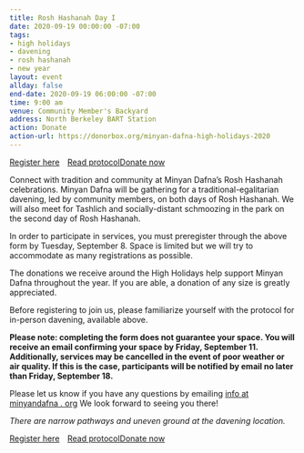 ```yaml
---
title: Rosh Hashanah Day I
date: 2020-09-19 00:00:00 -07:00
tags:
- high holidays
- davening
- rosh hashanah
- new year
layout: event
allday: false
end-date: 2020-09-19 06:00:00 -07:00
time: 9:00 am
venue: Community Member's Backyard
address: North Berkeley BART Station
action: Donate
action-url: https://donorbox.org/minyan-dafna-high-holidays-2020
---
```

<a href="https://airtable.com/shr3mj5cEGbYWbmDq" style="margin-right: 10px" class="btn btn-primary">Register here</a> <a href="https://drive.google.com/file/d/1t23nqmhT_YMNdMy55NP2aKRXUYm0c6gg/view?usp=sharing" target="_blank" class="btn btn-secondary">Read protocol</a><a href="https://donorbox.org/minyan-dafna-high-holidays-2020" target="_blank" class="btn btn-primary">Donate now</a>


Connect with tradition and community at Minyan Dafna’s Rosh Hashanah celebrations.
Minyan Dafna will be gathering for a traditional-egalitarian davening, led by community members, on both days of Rosh Hashanah. We will also meet for Tashlich and socially-distant schmoozing in the park on the second day of Rosh Hashanah.

In order to participate in services, you must preregister through the above form by Tuesday, September 8. Space is limited but we will try to accommodate as many registrations as possible.

The donations we receive around the High Holidays help support Minyan Dafna throughout the year. If you are able, a donation of any size is greatly appreciated.

Before registering to join us, please familiarize yourself with the protocol for in-person davening, available above.

**Please note: completing the form does not guarantee your space. You will receive an email confirming your space by Friday, September 11. Additionally, services may be cancelled in the event of poor weather or air quality. If this is the case, participants will be notified by email no later than Friday, September 18.**

Please let us know if you have any questions by emailing [info at minyandafna . org](mailto:info@minyandafna.org)
We look forward to seeing you there!

_There are narrow pathways and uneven ground at the davening location._

<a href="https://airtable.com/shr3mj5cEGbYWbmDq" style="margin-right: 10px" class="btn btn-primary">Register here</a> <a href="https://drive.google.com/file/d/1t23nqmhT_YMNdMy55NP2aKRXUYm0c6gg/view?usp=sharing" target="_blank" class="btn btn-secondary">Read protocol</a><a href="https://donorbox.org/minyan-dafna-high-holidays-2020" target="_blank" class="btn btn-primary">Donate now</a>

